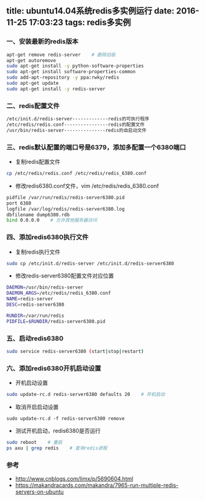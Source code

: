 title: ubuntu14.04系统redis多实例运行
date: 2016-11-25 17:03:23
tags: redis多实例
---

### 一、安装最新的redis版本
```bash
apt-get remove redis-server    # 删除旧版
apt-get autoremove
sudo apt-get install -y python-software-properties
sudo apt-get install software-properties-common
sudo add-apt-repository -y ppa:rwky/redis
sudo apt-get update
sudo apt-get install -y redis-server
```

### 二、redis配置文件
``` bash
/etc/init.d/redis-server-------------redis的可执行程序
/etc/redis/redis.conf----------------redis的配置文件
/usr/bin/redis-server---------------redis的自启动文件
```

### 三、redis默认配置的端口号是6379，添加多配置一个6380端口
* 复制redis配置文件
```bash
cp /etc/redis/redis.conf /etc/redis/redis_6380.conf
```
* 修改redis6380.conf文件，vim /etc/redis/redis_6380.conf
```bash
pidfile /var/run/redis/redis-server6380.pid
port 6380
logfile /var/log/redis/redis-server6380.log
dbfilename dump6380.rdb
bind 0.0.0.0    # 允许其他服务器访问
```

### 四、添加redis6380执行文件
* 复制redis执行文件
```bash
sudo cp /etc/init.d/redis-server /etc/init.d/redis-server6380
```
* 修改redis-server6380配置文件对应位置
```bash
DAEMON=/usr/bin/redis-server
DAEMON_ARGS=/etc/redis/redis_6380.conf
NAME=redis-server
DESC=redis-server6380

RUNDIR=/var/run/redis
PIDFILE=$RUNDIR/redis-server6380.pid
```

### 五、启动redis6380
```bash
sudo service redis-server6380 (start|stop|restart)
```

### 六、添加redis6380开机启动设置
* 开机启动设置
```bash
sudo update-rc.d redis-server6380 defaults 20    # 开机启动
```
* 取消开启启动设置
```
sudo update-rc.d -f redis-server6380 remove
```
* 测试开机启动，redis6380是否运行
```bash
sudo reboot    # 重启
ps axu | grep redis    # 查询redis进程
```

### 参考
* http://www.cnblogs.com/limx/p/5690604.html
* https://makandracards.com/makandra/7965-run-multiple-redis-servers-on-ubuntu
